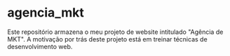 # agencia_mkt
Este repositório armazena o meu projeto de website intitulado "Agência de MKT". A motivação por trás deste projeto está em treinar técnicas de desenvolvimento web.
